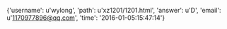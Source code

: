 {'username': u'wylong', 'path': u'xz1201/1201.html', 'answer': u'D', 'email': u'1170977896@qq.com', 'time': '2016-01-05:15:47:14'}